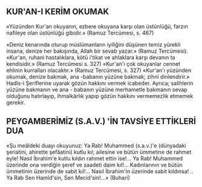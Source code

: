 ## KUR'AN-I KERİM OKUMAK

«Yüzünden Kur'an okuyanın, ezbere okuya­na karşı olan üstünlüğü, farzın nafileye olan üstünlüğü gibidir.» (Ramuz Tercümesi, s. 467)

«Deniz kenarında oturup müslümanların iyi­liğini düşünen temiz yürekli insana, denize her bakışında, Allah bir sevab yazar.» (Ramuz Ter­cümesi). «Kur'an, ruhani hastalıklara, kötü i'tikat ve ahlaklara karşı devanın ta kendisidir.» (Ramuz Tercümesi s. 327) «Kur'an'ı çok okuyan­lar cennet ehlinin kurralları olacaktır.» (Ramuz Tercümesi, s. 327) «Kur'an'ı yüzünden okumak, denize bakmak, ana -babanın yüzüne bakmak; zihni dinlendirir.» Hadîs-i Şeriflerine uyarak gö­zün hakkını vermek icabeder. Ayrıca; salihlerin yüzüne bakmanın ve ana - babanın yüzüne mer­hametle bakmanın sevap olduğunu hatırlayıp, ih­malkârlık yapıp gözün hakkını vermemezlik et­memek gerekir.

## PEYGAMBERİMİZ (S.A.V.) 'İN TAVSİYE ETTİKLERİ DUA

«Şu meâldeki duayı okuyunuz: Ya Rab! Muhammed (s.a.v.)'e (dünyadaki şeriatini, ahirette şefâatini) kutlu kıl; ailesine ve bütün ümmetine de rahmet eyle! Nasıl İbrahim'e kutlu kıldın rahmet ettin ise!... Ya Rab! Muhammed üzerinde ona verdiğin şeref ve saadeti daim kıl!... Kadınlarının ve bütün ümmetinin üzerinde de sabit kıl!... Nasıl İbrahim'in üzerinde sabit kıldınsa! .. Ya Rab Sen Hamîd'sin, Sen Mecid'sin!...» (Buhari)
